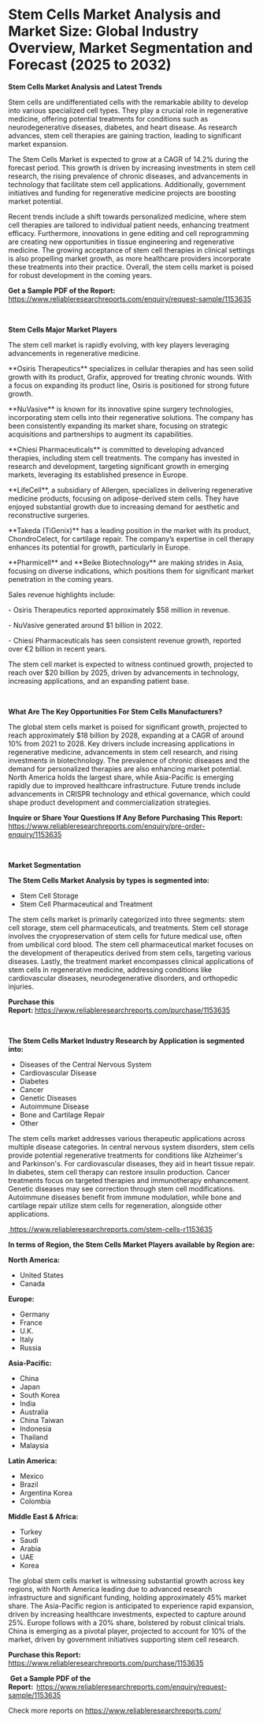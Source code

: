 <p><h1>Stem Cells Market Analysis and Market Size: Global Industry Overview, Market Segmentation and Forecast (2025 to 2032)</h1></p><p><strong>Stem Cells Market Analysis and Latest Trends</strong></p>
<p><p>Stem cells are undifferentiated cells with the remarkable ability to develop into various specialized cell types. They play a crucial role in regenerative medicine, offering potential treatments for conditions such as neurodegenerative diseases, diabetes, and heart disease. As research advances, stem cell therapies are gaining traction, leading to significant market expansion.</p><p>The Stem Cells Market is expected to grow at a CAGR of 14.2% during the forecast period. This growth is driven by increasing investments in stem cell research, the rising prevalence of chronic diseases, and advancements in technology that facilitate stem cell applications. Additionally, government initiatives and funding for regenerative medicine projects are boosting market potential.</p><p>Recent trends include a shift towards personalized medicine, where stem cell therapies are tailored to individual patient needs, enhancing treatment efficacy. Furthermore, innovations in gene editing and cell reprogramming are creating new opportunities in tissue engineering and regenerative medicine. The growing acceptance of stem cell therapies in clinical settings is also propelling market growth, as more healthcare providers incorporate these treatments into their practice. Overall, the stem cells market is poised for robust development in the coming years.</p></p>
<p><strong>Get a Sample PDF of the Report:&nbsp;</strong> <a href="https://www.reliableresearchreports.com/enquiry/request-sample/1153635?utm_campaign=83&utm_medium=2&utm_source=Github&utm_content=ia&utm_term=03032025&utm_id=stem-cells">https://www.reliableresearchreports.com/enquiry/request-sample/1153635</a></p>
<p>&nbsp;</p>
<p><strong>Stem Cells Major Market Players</strong></p>
<p><p>The stem cell market is rapidly evolving, with key players leveraging advancements in regenerative medicine. </p><p>**Osiris Therapeutics** specializes in cellular therapies and has seen solid growth with its product, Grafix, approved for treating chronic wounds. With a focus on expanding its product line, Osiris is positioned for strong future growth.</p><p>**NuVasive** is known for its innovative spine surgery technologies, incorporating stem cells into their regenerative solutions. The company has been consistently expanding its market share, focusing on strategic acquisitions and partnerships to augment its capabilities.</p><p>**Chiesi Pharmaceuticals** is committed to developing advanced therapies, including stem cell treatments. The company has invested in research and development, targeting significant growth in emerging markets, leveraging its established presence in Europe.</p><p>**LifeCell**, a subsidiary of Allergen, specializes in delivering regenerative medicine products, focusing on adipose-derived stem cells. They have enjoyed substantial growth due to increasing demand for aesthetic and reconstructive surgeries.</p><p>**Takeda (TiGenix)** has a leading position in the market with its product, ChondroCelect, for cartilage repair. The company’s expertise in cell therapy enhances its potential for growth, particularly in Europe. </p><p>**Pharmicell** and **Beike Biotechnology** are making strides in Asia, focusing on diverse indications, which positions them for significant market penetration in the coming years. </p><p>Sales revenue highlights include:  </p><p>- Osiris Therapeutics reported approximately $58 million in revenue.</p><p>- NuVasive generated around $1 billion in 2022. </p><p>- Chiesi Pharmaceuticals has seen consistent revenue growth, reported over €2 billion in recent years.</p><p>The stem cell market is expected to witness continued growth, projected to reach over $20 billion by 2025, driven by advancements in technology, increasing applications, and an expanding patient base.</p></p>
<p>&nbsp;</p>
<p><strong>What Are The Key Opportunities For Stem Cells Manufacturers?</strong></p>
<p><p>The global stem cells market is poised for significant growth, projected to reach approximately $18 billion by 2028, expanding at a CAGR of around 10% from 2021 to 2028. Key drivers include increasing applications in regenerative medicine, advancements in stem cell research, and rising investments in biotechnology. The prevalence of chronic diseases and the demand for personalized therapies are also enhancing market potential. North America holds the largest share, while Asia-Pacific is emerging rapidly due to improved healthcare infrastructure. Future trends include advancements in CRISPR technology and ethical governance, which could shape product development and commercialization strategies.</p></p>
<p><strong>Inquire or Share Your Questions If Any Before Purchasing This Report:</strong> <a href="https://www.reliableresearchreports.com/enquiry/pre-order-enquiry/1153635?utm_campaign=83&utm_medium=2&utm_source=Github&utm_content=ia&utm_term=03032025&utm_id=stem-cells">https://www.reliableresearchreports.com/enquiry/pre-order-enquiry/1153635</a></p>
<p>&nbsp;</p>
<p><strong>Market Segmentation</strong></p>
<p><strong>The Stem Cells Market Analysis by types is segmented into:</strong></p>
<p><ul><li>Stem Cell Storage</li><li>Stem Cell Pharmaceutical and Treatment</li></ul></p>
<p><p>The stem cells market is primarily categorized into three segments: stem cell storage, stem cell pharmaceuticals, and treatments. Stem cell storage involves the cryopreservation of stem cells for future medical use, often from umbilical cord blood. The stem cell pharmaceutical market focuses on the development of therapeutics derived from stem cells, targeting various diseases. Lastly, the treatment market encompasses clinical applications of stem cells in regenerative medicine, addressing conditions like cardiovascular diseases, neurodegenerative disorders, and orthopedic injuries.</p></p>
<p><strong>Purchase this Report:&nbsp;</strong><a href="https://www.reliableresearchreports.com/purchase/1153635?utm_campaign=83&utm_medium=2&utm_source=Github&utm_content=ia&utm_term=03032025&utm_id=stem-cells">https://www.reliableresearchreports.com/purchase/1153635</a></p>
<p>&nbsp;</p>
<p><strong>The Stem Cells Market Industry Research by Application is segmented into:</strong></p>
<p><ul><li>Diseases of the Central Nervous System</li><li>Cardiovascular Disease</li><li>Diabetes</li><li>Cancer</li><li>Genetic Diseases</li><li>Autoimmune Disease</li><li>Bone and Cartilage Repair</li><li>Other</li></ul></p>
<p><p>The stem cells market addresses various therapeutic applications across multiple disease categories. In central nervous system disorders, stem cells provide potential regenerative treatments for conditions like Alzheimer's and Parkinson's. For cardiovascular diseases, they aid in heart tissue repair. In diabetes, stem cell therapy can restore insulin production. Cancer treatments focus on targeted therapies and immunotherapy enhancement. Genetic diseases may see correction through stem cell modifications. Autoimmune diseases benefit from immune modulation, while bone and cartilage repair utilize stem cells for regeneration, alongside other applications.</p></p>
<p><a href="https://www.reliableresearchreports.com/stem-cells-r1153635?utm_campaign=83&utm_medium=2&utm_source=Github&utm_content=ia&utm_term=03032025&utm_id=stem-cells">&nbsp;https://www.reliableresearchreports.com/stem-cells-r1153635</a></p>
<p><strong>In terms of Region, the Stem Cells Market Players available by Region are:</strong></p>
<p>
    <p> <strong> North America: </strong>
        <ul>
            <li>United States</li>
            <li>Canada</li>
        </ul>
        </p> 
    <p> <strong> Europe: </strong>
        <ul>
            <li>Germany</li>
            <li>France</li>
            <li>U.K.</li>
            <li>Italy</li>
            <li>Russia</li>
        </ul>
        </p> 
    <p> <strong> Asia-Pacific: </strong>
        <ul>
            <li>China</li>
            <li>Japan</li>
            <li>South Korea</li>
            <li>India</li>
            <li>Australia</li>
            <li>China Taiwan</li>
            <li>Indonesia</li>
            <li>Thailand</li>
            <li>Malaysia</li>
        </ul>
        </p> 
    <p> <strong> Latin America: </strong>
        <ul>
            <li>Mexico</li>
            <li>Brazil</li>
            <li>Argentina Korea</li>
            <li>Colombia</li>
        </ul>
        </p> 
    <p> <strong> Middle East & Africa: </strong>
        <ul>
            <li>Turkey</li>
            <li>Saudi</li>
            <li>Arabia</li>
            <li>UAE</li>
            <li>Korea</li>
        </ul>
    </p>
    </p>
<p><p>The global stem cells market is witnessing substantial growth across key regions, with North America leading due to advanced research infrastructure and significant funding, holding approximately 45% market share. The Asia-Pacific region is anticipated to experience rapid expansion, driven by increasing healthcare investments, expected to capture around 25%. Europe follows with a 20% share, bolstered by robust clinical trials. China is emerging as a pivotal player, projected to account for 10% of the market, driven by government initiatives supporting stem cell research.</p></p>
<p><strong>Purchase this Report: </strong><a href="https://www.reliableresearchreports.com/purchase/1153635?utm_campaign=83&utm_medium=2&utm_source=Github&utm_content=ia&utm_term=03032025&utm_id=stem-cells">https://www.reliableresearchreports.com/purchase/1153635</a></p>
<p>&nbsp;<strong>Get a Sample PDF of the Report:&nbsp;&nbsp;</strong><a href="https://www.reliableresearchreports.com/enquiry/request-sample/1153635?utm_campaign=83&utm_medium=2&utm_source=Github&utm_content=ia&utm_term=03032025&utm_id=stem-cells">https://www.reliableresearchreports.com/enquiry/request-sample/1153635</a></p>
<p><strong></strong></p>
<p>Check more reports on <a href="https://www.reliableresearchreports.com/?utm_campaign=83&utm_medium=2&utm_source=Github&utm_content=ia&utm_term=03032025&utm_id=stem-cells">https://www.reliableresearchreports.com/</a></p>